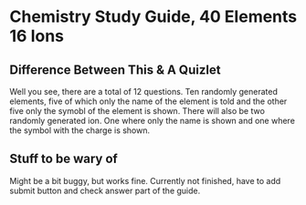 # Chemistry Study Guide, 40 Elements 16 Ions 

## Difference Between This & A Quizlet 

Well you see, there are a total of 12 questions. Ten randomly generated elements, five of which only the name of the element is told and the 
other five only the symobl of the element is shown. There will also be two randomly generated ion. One where only the name is shown and one where the symbol 
with the charge is shown.

## Stuff to be wary of
Might be a bit buggy, but works fine. Currently not finished, have to add submit button and check answer part of the guide.
